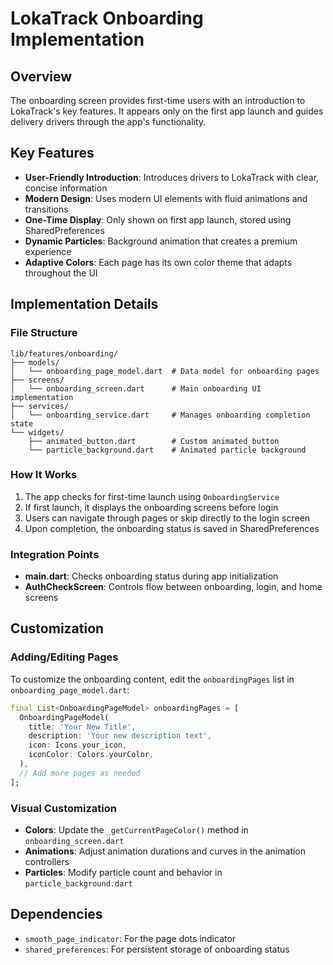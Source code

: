 # LokaTrack Onboarding Implementation

## Overview

The onboarding screen provides first-time users with an introduction to LokaTrack's key features. It appears only on the first app launch and guides delivery drivers through the app's functionality.

## Key Features

- **User-Friendly Introduction**: Introduces drivers to LokaTrack with clear, concise information
- **Modern Design**: Uses modern UI elements with fluid animations and transitions
- **One-Time Display**: Only shown on first app launch, stored using SharedPreferences
- **Dynamic Particles**: Background animation that creates a premium experience
- **Adaptive Colors**: Each page has its own color theme that adapts throughout the UI

## Implementation Details

### File Structure

```
lib/features/onboarding/
├── models/
│   └── onboarding_page_model.dart  # Data model for onboarding pages
├── screens/
│   └── onboarding_screen.dart      # Main onboarding UI implementation
├── services/
│   └── onboarding_service.dart     # Manages onboarding completion state
└── widgets/
    ├── animated_button.dart        # Custom animated button
    └── particle_background.dart    # Animated particle background
```

### How It Works

1. The app checks for first-time launch using `OnboardingService`
2. If first launch, it displays the onboarding screens before login
3. Users can navigate through pages or skip directly to the login screen
4. Upon completion, the onboarding status is saved in SharedPreferences

### Integration Points

- **main.dart**: Checks onboarding status during app initialization
- **AuthCheckScreen**: Controls flow between onboarding, login, and home screens

## Customization

### Adding/Editing Pages

To customize the onboarding content, edit the `onboardingPages` list in `onboarding_page_model.dart`:

```dart
final List<OnboardingPageModel> onboardingPages = [
  OnboardingPageModel(
    title: 'Your New Title',
    description: 'Your new description text',
    icon: Icons.your_icon,
    iconColor: Colors.yourColor,
  ),
  // Add more pages as needed
];
```

### Visual Customization

- **Colors**: Update the `_getCurrentPageColor()` method in `onboarding_screen.dart`
- **Animations**: Adjust animation durations and curves in the animation controllers
- **Particles**: Modify particle count and behavior in `particle_background.dart`

## Dependencies

- `smooth_page_indicator`: For the page dots indicator
- `shared_preferences`: For persistent storage of onboarding status